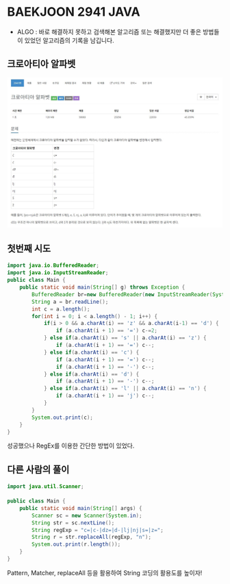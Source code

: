# BAEKJOON 2941 JAVA
* ALGO : 바로 해결하지 못하고 검색해본 알고리즘 또는 해결했지만 더 좋은 방법들이 있었던 알고리즘의 기록을 남깁니다.

## 크로아티아 알파벳
![2941](https://raw.githubusercontent.com/372dev/TIL/main/ALGO/img/b_2941.JPG)

## 첫번째 시도
```java
import java.io.BufferedReader;
import java.io.InputStreamReader;
public class Main {
    public static void main(String[] g) throws Exception {
        BufferedReader br=new BufferedReader(new InputStreamReader(System.in));
        String a = br.readLine();
        int c = a.length();
        for(int i = 0; i < a.length() - 1; i++) {
            if(i > 0 && a.charAt(i) == 'z' && a.charAt(i-1) == 'd') {
                if (a.charAt(i + 1) == '=') c-=2;
            } else if(a.charAt(i) == 's' || a.charAt(i) == 'z') {
                if (a.charAt(i + 1) == '=') c--;
            } else if(a.charAt(i) == 'c') {
                if (a.charAt(i + 1) == '=') c--;
                if (a.charAt(i + 1) == '-') c--;
            } else if(a.charAt(i) == 'd') {
                if (a.charAt(i + 1) == '-') c--;
            } else if(a.charAt(i) == 'l' || a.charAt(i) == 'n') {
                if (a.charAt(i + 1) == 'j') c--;
            }
        }
        System.out.print(c);
    }
}
```
성공했으나 RegEx를 이용한 간단한 방법이 있었다.

## 다른 사람의 풀이
```java
import java.util.Scanner;

public class Main {
    public static void main(String[] args) {
        Scanner sc = new Scanner(System.in);
        String str = sc.nextLine();
        String regExp = "c=|c-|dz=|d-|lj|nj|s=|z=";
        String r = str.replaceAll(regExp, "n");
        System.out.print(r.length());
    }   
}
```

Pattern, Matcher, replaceAll 등을 활용하여 String 코딩의 활용도를 높이자!